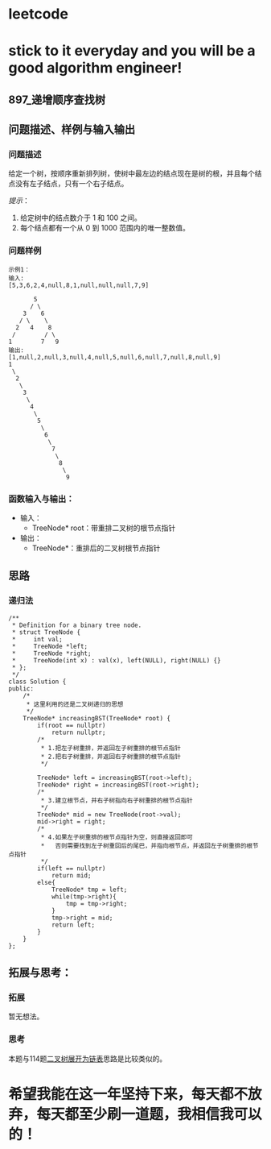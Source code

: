 # leetcode
# stick to it everyday and you will be a good algorithm engineer!
## 897_递增顺序查找树
## 问题描述、样例与输入输出

### 问题描述

给定一个树，按顺序重新排列树，使树中最左边的结点现在是树的根，并且每个结点没有左子结点，只有一个右子结点。

_提示_：

1. 给定树中的结点数介于 1 和 100 之间。
2. 每个结点都有一个从 0 到 1000 范围内的唯一整数值。

### 问题样例

	示例1：
	输入:
	[5,3,6,2,4,null,8,1,null,null,null,7,9]
	
	       5
	      / \
        3    6
	   / \    \
	  2   4    8
	 /        / \ 
	1        7   9
	输出:
	[1,null,2,null,3,null,4,null,5,null,6,null,7,null,8,null,9]
	1
	 \
	  2
	   \
		3
		 \
		  4
		   \
			5
			 \
			  6
			   \
				7
				 \
				  8
				   \
					9  

	

### 函数输入与输出：
* 输入：
	* TreeNode* root：带重排二叉树的根节点指针
* 输出：
	* TreeNode*：重排后的二叉树根节点指针

## 思路			
### 递归法
	
	/**
	 * Definition for a binary tree node.
	 * struct TreeNode {
	 *     int val;
	 *     TreeNode *left;
	 *     TreeNode *right;
	 *     TreeNode(int x) : val(x), left(NULL), right(NULL) {}
	 * };
	 */
	class Solution {
	public:
		/*
		 * 这里利用的还是二叉树递归的思想
		 */ 
		TreeNode* increasingBST(TreeNode* root) {
			if(root == nullptr)
				return nullptr;
			/*
			 * 1.把左子树重排，并返回左子树重排的根节点指针
			 * 2.把右子树重排，并返回右子树重排的根节点指针
			 */
			
			TreeNode* left = increasingBST(root->left);
			TreeNode* right = increasingBST(root->right);
			/*
			 * 3.建立根节点，并右子树指向右子树重排的根节点指针
			 */
			TreeNode* mid = new TreeNode(root->val);
			mid->right = right;
			/*
			 * 4.如果左子树重排的根节点指针为空，则直接返回即可
			 *   否则需要找到左子树重回后的尾巴，并指向根节点，并返回左子树重排的根节点指针
			 */
			if(left == nullptr)
				return mid;
			else{
				TreeNode* tmp = left;
				while(tmp->right){
					tmp = tmp->right;
				}
				tmp->right = mid;
				return left;
			}
		}
	};
	
## 拓展与思考：
### 拓展
暂无想法。
### 思考
本题与114题[二叉树展开为链表](https://leetcode-cn.com/problems/flatten-binary-tree-to-linked-list/description/)思路是比较类似的。
	  
# 希望我能在这一年坚持下来，每天都不放弃，每天都至少刷一道题，我相信我可以的！
